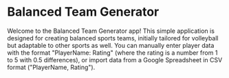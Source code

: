 # Balanced Team Generator

Welcome to the Balanced Team Generator app! This simple application is designed for creating balanced sports teams, initially tailored for volleyball but adaptable to other sports as well. You can manually enter player data with the format "PlayerName: Rating" (where the rating is a number from 1 to 5 with 0.5 differences), or import data from a Google Spreadsheet in CSV format ("PlayerName, Rating").